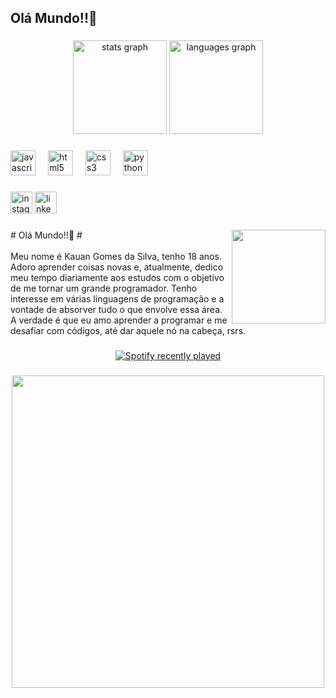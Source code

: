 <h2 align="left">Olá Mundo!!👋</h2>

###

<div align="center">
  <img src="https://github-readme-stats.vercel.app/api?username=KauannGomes&hide_title=false&hide_rank=false&show_icons=true&include_all_commits=true&count_private=true&disable_animations=false&theme=dracula&locale=en&hide_border=false" height="150" alt="stats graph"  />
  <img src="https://github-readme-stats.vercel.app/api/top-langs?username=KauannGomes&locale=en&hide_title=false&layout=compact&card_width=320&langs_count=5&theme=dracula&hide_border=false" height="150" alt="languages graph"  />
</div>

###

###

<div align="left">
  <img src="https://cdn.jsdelivr.net/gh/devicons/devicon/icons/javascript/javascript-original.svg" height="40" alt="javascript logo"  />
  <img width="12" />
  <img src="https://cdn.jsdelivr.net/gh/devicons/devicon/icons/html5/html5-original.svg" height="40" alt="html5 logo"  />
  <img width="12" />
  <img src="https://cdn.jsdelivr.net/gh/devicons/devicon/icons/css3/css3-original.svg" height="40" alt="css3 logo"  />
  <img width="12" />
  <img src="https://cdn.jsdelivr.net/gh/devicons/devicon/icons/python/python-original.svg" height="40" alt="python logo"  />
</div>

###

###

<div align="left">
 <a href="https://www.instagram.com/kauangomeszz/" target="_blank"> <img  src="https://img.shields.io/static/v1?message=Instagram&logo=instagram&label=&color=E4405F&logoColor=white&labelColor=&style=for-the-badge" height="35" alt="instagram logo"  /></a> 
 <a href="https://www.linkedin.com/in/kauan-gomes-b469a52a9/](https://www.linkedin.com/in/kauan-gomes-b469a52a9/)" target="_blank"> <img src="https://img.shields.io/static/v1?message=LinkedIn&logo=linkedin&label=&color=0077B5&logoColor=white&labelColor=&style=for-the-badge" height="35" alt="linkedin logo"  /></a> 
</div>

###

<img align="right" height="150" src="https://i.pinimg.com/564x/e8/bb/ee/e8bbeeadd2b78d78eba98f48c855a451.jpg"  />

###

<p align="left"># Olá Mundo!!👋 #<br><br>Meu nome é Kauan Gomes da Silva, tenho 18 anos. Adoro aprender coisas novas e, atualmente, dedico meu tempo diariamente aos estudos com o objetivo de me tornar um grande programador. Tenho interesse em várias linguagens de programação e a vontade de absorver tudo o que envolve essa área. A verdade é que eu amo aprender a programar e me desafiar com códigos, até dar aquele nó na cabeça, rsrs.</p>

###

<div align="center">
  <a href="https://open.spotify.com/user/2146eqarefz6c2jdl3mwvhcqi">
    <img src="https://spotify-recently-played-readme.vercel.app/api?user=2146eqarefz6c2jdl3mwvhcqi&count=5&unique=true" alt="Spotify recently played"  />
  </a>
</div>

###

<div align="center">
  <img height="500" src="https://i.pinimg.com/originals/ff/cc/14/ffcc142948cb780c24c5e5086fd57016.gif"  />
</div>

###
